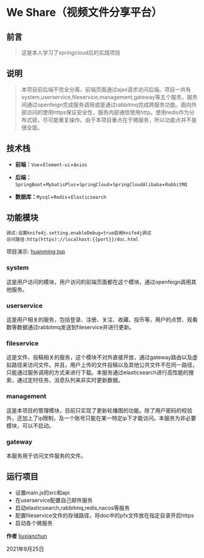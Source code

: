 # We Share（视频文件分享平台）

## 前言

> 这是本人学习了springcloud后的实践项目
## 说明

> 本项目前后端不完全分离，前端页面通过ajax请求访问后端。项目一共有system,userservice,fileservice,management,gateway等五个服务，服务间通过openfeign完成服务调用或是通过rabbitmq完成跨服务功能。面向外部访问的使用https保证安全性，服务内部通信使用http。使用redis作为分布式锁，尽可能重复操作。由于本项目重点在于微服务，所以功能点并不是很全面。

## 技术栈

- **前端：**`Vue`+`Element-ui`+`Axios`

- **后端：**`SpringBoot`+`MybatisPlus`+`SpringCloud`+`SpringCloudAlibaba`+`RabbitMQ`

- **数据库：**`Mysql`+`Redis`+`Elasticsearch`

## 功能模块

```
调试:设置knife4j.setting.enableDebug=true启用knife4j调试
访问路径:http(https)://localhost:{{port}}/doc.html
```

项目演示:     [huanming.top](huanming.top)

### system

这是用户访问的模块，用户访问的前端页面都在这个模块，通过openfeign调用其他服务。

### userservice

这是用户相关的服务，包括登录、注册、关注、收藏、投币等，用户的点赞、观看数等数据通过rabbitmq发送到fileservice并进行更新。

### fileservice

这是文件、投稿相关的服务，这个模块不对外直接开放，通过gateway路由以及虚拟路径来访问文件。并且，用户上传的文件投稿以及其他公共文件不在同一路径，只能通过服务调用的方式来进行下载。本服务通过elasticsearch进行高性能的搜索，通过定时任务、消息队列来非实时更新数据。

### management

这是本项目的管理模块，目前只实现了更新轮播图的功能。除了用户密码的校验外，还加上了ip限制，及一个账号只能在某一特定ip下才能访问。本服务为非必要模块，可以不启动。

### gateway

本服务用于访问文件服务的文件。

## 运行项目

- 设置main.js的src和api
- 在userservice配置自己邮件服务
- 启动elasticsearch,rabbitmq,redis,nacos等服务
- 配置fileservice文件的存储路径，将doc中的pfx文件放在指定目录开启https
- 启动各个微服务

**作者** [liuxianchun](https://github.com/liuxianchun)

2021年9月25日